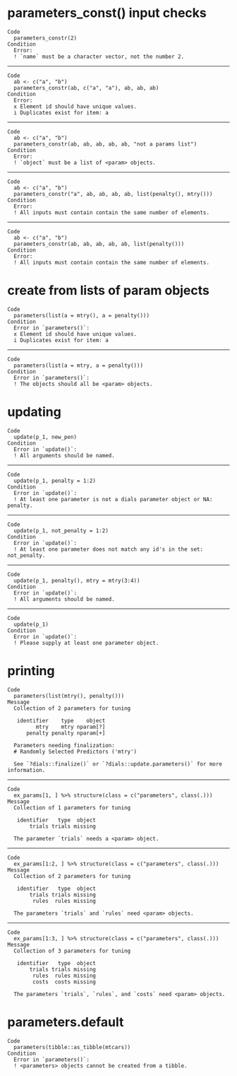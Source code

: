 # parameters_const() input checks

    Code
      parameters_constr(2)
    Condition
      Error:
      ! `name` must be a character vector, not the number 2.

---

    Code
      ab <- c("a", "b")
      parameters_constr(ab, c("a", "a"), ab, ab, ab)
    Condition
      Error:
      x Element id should have unique values.
      i Duplicates exist for item: a

---

    Code
      ab <- c("a", "b")
      parameters_constr(ab, ab, ab, ab, ab, "not a params list")
    Condition
      Error:
      ! `object` must be a list of <param> objects.

---

    Code
      ab <- c("a", "b")
      parameters_constr("a", ab, ab, ab, ab, list(penalty(), mtry()))
    Condition
      Error:
      ! All inputs must contain contain the same number of elements.

---

    Code
      ab <- c("a", "b")
      parameters_constr(ab, ab, ab, ab, ab, list(penalty()))
    Condition
      Error:
      ! All inputs must contain contain the same number of elements.

# create from lists of param objects

    Code
      parameters(list(a = mtry(), a = penalty()))
    Condition
      Error in `parameters()`:
      x Element id should have unique values.
      i Duplicates exist for item: a

---

    Code
      parameters(list(a = mtry, a = penalty()))
    Condition
      Error in `parameters()`:
      ! The objects should all be <param> objects.

# updating

    Code
      update(p_1, new_pen)
    Condition
      Error in `update()`:
      ! All arguments should be named.

---

    Code
      update(p_1, penalty = 1:2)
    Condition
      Error in `update()`:
      ! At least one parameter is not a dials parameter object or NA: penalty.

---

    Code
      update(p_1, not_penalty = 1:2)
    Condition
      Error in `update()`:
      ! At least one parameter does not match any id's in the set: not_penalty.

---

    Code
      update(p_1, penalty(), mtry = mtry(3:4))
    Condition
      Error in `update()`:
      ! All arguments should be named.

---

    Code
      update(p_1)
    Condition
      Error in `update()`:
      ! Please supply at least one parameter object.

# printing

    Code
      parameters(list(mtry(), penalty()))
    Message
      Collection of 2 parameters for tuning
      
       identifier    type    object
             mtry    mtry nparam[?]
          penalty penalty nparam[+]
      
      Parameters needing finalization:
      # Randomly Selected Predictors ('mtry')
      
      See `?dials::finalize()` or `?dials::update.parameters()` for more information.

---

    Code
      ex_params[1, ] %>% structure(class = c("parameters", class(.)))
    Message
      Collection of 1 parameters for tuning
      
       identifier   type  object
           trials trials missing
      
      The parameter `trials` needs a <param> object.
      

---

    Code
      ex_params[1:2, ] %>% structure(class = c("parameters", class(.)))
    Message
      Collection of 2 parameters for tuning
      
       identifier   type  object
           trials trials missing
            rules  rules missing
      
      The parameters `trials` and `rules` need <param> objects.
      

---

    Code
      ex_params[1:3, ] %>% structure(class = c("parameters", class(.)))
    Message
      Collection of 3 parameters for tuning
      
       identifier   type  object
           trials trials missing
            rules  rules missing
            costs  costs missing
      
      The parameters `trials`, `rules`, and `costs` need <param> objects.
      

# parameters.default

    Code
      parameters(tibble::as_tibble(mtcars))
    Condition
      Error in `parameters()`:
      ! <parameters> objects cannot be created from a tibble.

